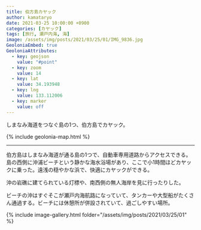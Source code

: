 ```yaml
---
title: 伯方島カヤック
author: kamataryo
date: 2021-03-25 10:00:00 +0900
categories: [カヤック]
tags: [旅行, 瀬戸内海, 海]
image: /assets/img/posts/2021/03/25/01/IMG_9836.jpg
GeoloniaEmbed: true
GeoloniaAttributes:
  - key: geojson
    value: "#point"
  - key: zoom
    value: 14
  - key: lat
    value: 34.193948
  - key: lng
    value: 133.112006
  - key: marker
    value: off
---
```


<script id="point" type="json">
{
  "type": "FeatureCollection",
  "features": [
    {
      "properties": { "title": "沖浦ビーチ" },
      "geometry": {
        "type": "point",
        "coordinates": [133.112551, 34.193181]
      }
    },
    {
      "properties": { "title": "沖にある灯標" },
      "geometry": {
        "type": "point",
        "coordinates": [133.120244,34.193448]
      }
    },
    {
      "properties": { "title": "無人海岸地帯" },
      "geometry": {
        "type": "point",
        "coordinates": [133.109087,34.191690]
      }
    }
  ]
}
</script>

しまなみ海道をつなぐ島の1つ、伯方島でカヤック。

{% include geolonia-map.html %}

---

伯方島はしまなみ海道が通る島の1つで、自動車専用道路からアクセスできる。島の西側に沖浦ビーチという静かな海水浴場があり、ここで小1時間ほどカヤックに乗った。遠浅の穏やかな浜で、快適にカヤックができる。

沖の岩礁に建てられている灯標や、南西側の無人海岸を見に行ったりした。

ビーチの沖はすぐそこが瀬戸内海航路になっていて、タンカーや大型船がたくさん通過する。ビーチには休憩所が併設されていて、過ごしやすい場所。


{% include image-gallery.html folder="/assets/img/posts/2021/03/25/01" %}
